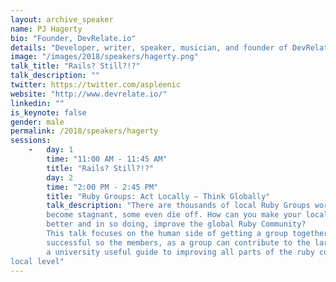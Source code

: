 ```yaml
---
layout: archive_speaker
name: PJ Hagerty
bio: "Founder, DevRelate.io"
details: "Developer, writer, speaker, musician, and founder of DevRelate.io, PJ is known to travel the world speaking about programming and the way people think and interact. He is also known for wearing hats."
image: "/images/2018/speakers/hagerty.png"
talk_title: "Rails? Still?!?"
talk_description: ""
twitter: https://twitter.com/aspleenic
website: "http://www.devrelate.io/"
linkedin: ""
is_keynote: false
gender: male
permalink: /2018/speakers/hagerty
sessions:
    -   day: 1
        time: "11:00 AM - 11:45 AM"
        title: "Rails? Still?!?"
        day: 2
        time: "2:00 PM - 2:45 PM"
        title: "Ruby Groups: Act Locally – Think Globally"
        talk_description: "There are thousands of local Ruby Groups worldwide. Sadly, many suffer along,
        become stagnant, some even die off. How can you make your local Ruby Group
        better and in so doing, improve the global Ruby Community?
        This talk focuses on the human side of getting a group together and making it
        successful so the members, as a group can contribute to the larger community. It is
        a university useful guide to improving all parts of the ruby community, starting on a
local level"
---
```

